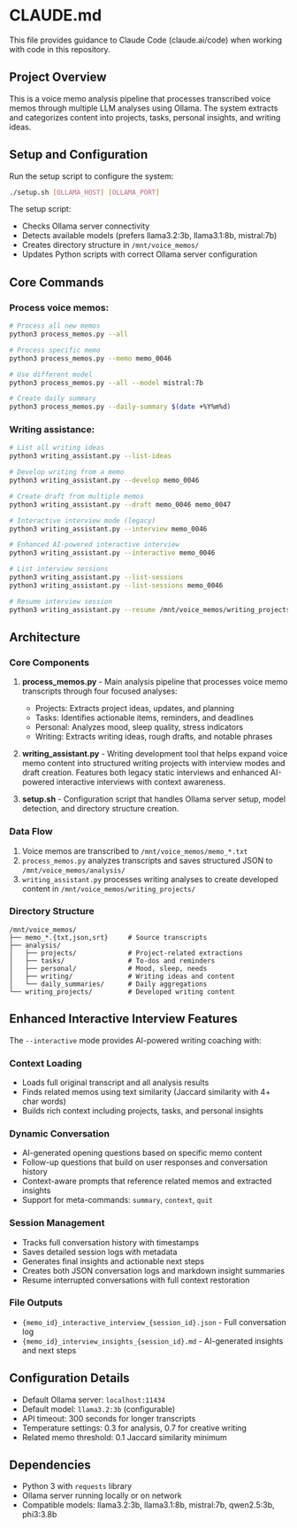 # CLAUDE.md

This file provides guidance to Claude Code (claude.ai/code) when working with code in this repository.

## Project Overview

This is a voice memo analysis pipeline that processes transcribed voice memos through multiple LLM analyses using Ollama. The system extracts and categorizes content into projects, tasks, personal insights, and writing ideas.

## Setup and Configuration

Run the setup script to configure the system:
```bash
./setup.sh [OLLAMA_HOST] [OLLAMA_PORT]
```

The setup script:
- Checks Ollama server connectivity
- Detects available models (prefers llama3.2:3b, llama3.1:8b, mistral:7b)
- Creates directory structure in `/mnt/voice_memos/`
- Updates Python scripts with correct Ollama server configuration

## Core Commands

### Process voice memos:
```bash
# Process all new memos
python3 process_memos.py --all

# Process specific memo
python3 process_memos.py --memo memo_0046

# Use different model
python3 process_memos.py --all --model mistral:7b

# Create daily summary
python3 process_memos.py --daily-summary $(date +%Y%m%d)
```

### Writing assistance:
```bash
# List all writing ideas
python3 writing_assistant.py --list-ideas

# Develop writing from a memo
python3 writing_assistant.py --develop memo_0046

# Create draft from multiple memos
python3 writing_assistant.py --draft memo_0046 memo_0047

# Interactive interview mode (legacy)
python3 writing_assistant.py --interview memo_0046

# Enhanced AI-powered interactive interview
python3 writing_assistant.py --interactive memo_0046

# List interview sessions
python3 writing_assistant.py --list-sessions
python3 writing_assistant.py --list-sessions memo_0046

# Resume interview session
python3 writing_assistant.py --resume /mnt/voice_memos/writing_projects/memo_0046_interactive_interview_20250723_1234.json
```

## Architecture

### Core Components

1. **process_memos.py** - Main analysis pipeline that processes voice memo transcripts through four focused analyses:
   - Projects: Extracts project ideas, updates, and planning
   - Tasks: Identifies actionable items, reminders, and deadlines
   - Personal: Analyzes mood, sleep quality, stress indicators
   - Writing: Extracts writing ideas, rough drafts, and notable phrases

2. **writing_assistant.py** - Writing development tool that helps expand voice memo content into structured writing projects with interview modes and draft creation. Features both legacy static interviews and enhanced AI-powered interactive interviews with context awareness.

3. **setup.sh** - Configuration script that handles Ollama server setup, model detection, and directory structure creation.

### Data Flow

1. Voice memos are transcribed to `/mnt/voice_memos/memo_*.txt`
2. `process_memos.py` analyzes transcripts and saves structured JSON to `/mnt/voice_memos/analysis/`
3. `writing_assistant.py` processes writing analyses to create developed content in `/mnt/voice_memos/writing_projects/`

### Directory Structure
```
/mnt/voice_memos/
├── memo_*.{txt,json,srt}     # Source transcripts
├── analysis/
│   ├── projects/             # Project-related extractions
│   ├── tasks/                # To-dos and reminders  
│   ├── personal/             # Mood, sleep, needs
│   ├── writing/              # Writing ideas and content
│   └── daily_summaries/      # Daily aggregations
└── writing_projects/         # Developed writing content
```

## Enhanced Interactive Interview Features

The `--interactive` mode provides AI-powered writing coaching with:

### Context Loading
- Loads full original transcript and all analysis results
- Finds related memos using text similarity (Jaccard similarity with 4+ char words)
- Builds rich context including projects, tasks, and personal insights

### Dynamic Conversation
- AI-generated opening questions based on specific memo content
- Follow-up questions that build on user responses and conversation history
- Context-aware prompts that reference related memos and extracted insights
- Support for meta-commands: `summary`, `context`, `quit`

### Session Management
- Tracks full conversation history with timestamps
- Saves detailed session logs with metadata
- Generates final insights and actionable next steps
- Creates both JSON conversation logs and markdown insight summaries
- Resume interrupted conversations with full context restoration

### File Outputs
- `{memo_id}_interactive_interview_{session_id}.json` - Full conversation log
- `{memo_id}_interview_insights_{session_id}.md` - AI-generated insights and next steps

## Configuration Details

- Default Ollama server: `localhost:11434`
- Default model: `llama3.2:3b` (configurable)
- API timeout: 300 seconds for longer transcripts
- Temperature settings: 0.3 for analysis, 0.7 for creative writing
- Related memo threshold: 0.1 Jaccard similarity minimum

## Dependencies

- Python 3 with `requests` library
- Ollama server running locally or on network
- Compatible models: llama3.2:3b, llama3.1:8b, mistral:7b, qwen2.5:3b, phi3:3.8b